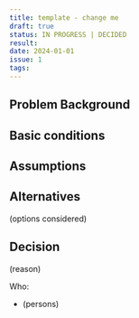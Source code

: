 ```yaml
---
title: template - change me
draft: true
status: IN PROGRESS | DECIDED
result: 
date: 2024-01-01
issue: 1
tags:
---
```


<!-- {{< adr-table "adr" >}} -->

## Problem Background


## Basic conditions


## Assumptions


## Alternatives
(options considered)


## Decision
(reason)

Who:
- (persons)

